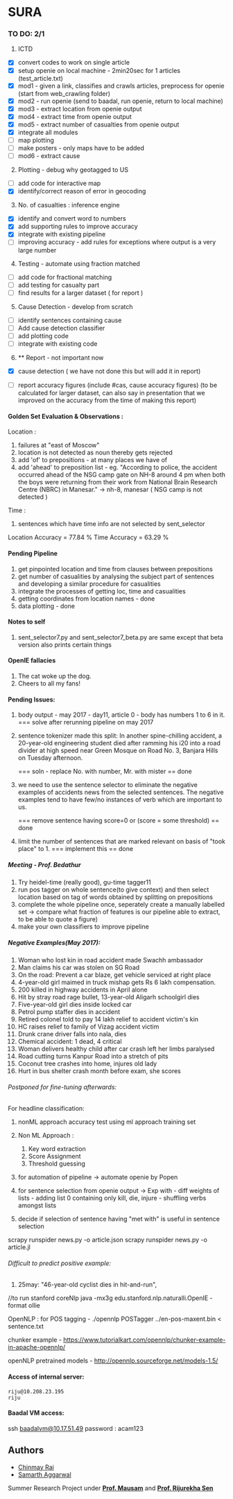 # SURA

### TO DO: 2/1
1. ICTD
- [x] convert codes to work on single article
- [x] setup openie on local machine - 2min20sec for 1 articles (test_article.txt)
- [x] mod1 - given a link, classifies and crawls articles, preprocess for openie (start from web_crawling folder)
- [x] mod2 - run openie (send to baadal, run openie, return to local machine)
- [x] mod3 - extract location from openie output
- [x] mod4 - extract time from openie output
- [x] mod5 - extract number of casualties from openie output
- [x] integrate all modules
- [ ] map plotting
- [ ] make posters - only maps have to be added
- [ ] mod6 - extract cause

2. Plotting - debug why geotagged to US
- [ ] add code for interactive map
- [x] identify/correct reason of error in geocoding

3. No. of casualties : inference engine
- [x] identify and convert word to numbers
- [x] add supporting rules to improve accuracy
- [x] integrate with existing pipeline
- [ ] improving accuracy - add rules for exceptions where output is a very large number

4. Testing - automate using fraction matched
- [ ] add code for fractional matching
- [ ] add testing for casualty part
- [ ] find results for a larger dataset ( for report )

5. Cause Detection - develop from scratch
- [ ] identify sentences containing cause
- [ ] Add cause detection classifier
- [ ] add plotting code
- [ ] integrate with existing code

6. ** Report - not important now
- [x] cause detection ( we have not done this but will add it in report)
- [ ] report accuracy figures (include #cas, cause accuracy figures)
(to be calculated for larger dataset, can also say in presentation that we improved on the accuracy from the time of making this report)



#### Golden Set Evaluation & Observations :
Location : 
1. failures at "east of Moscow"
2. location is not detected as noun thereby gets rejected
3. add 'of' to prepositions - at many places we have <so and so place> of <so and so area>
4. add 'ahead' to preposition list - eg. "According to police, the accident occurred ahead of the NSG camp gate on NH-8 around 4 pm when both the boys were returning from their work from National Brain Research Centre (NBRC) in Manesar."  -> nh-8, manesar ( NSG camp is not detected )


Time :
1. sentences which have time info are not selected by sent_selector

Location Accuracy = 77.84 %
Time Accuracy = 63.29 %

#### Pending Pipeline
1. get pinpointed location and time from clauses between prepositions
2. get number of casualities by analysing the subject part of sentences and developing a similar procedure for casualities
3. integrate the processes of getting loc, time and casualities
4. getting coordinates from location names - done
5. data plotting - done

#### Notes to self
1. sent_selector7.py and sent_selector7_beta.py are same except that beta version also prints certain things

#### OpenIE fallacies
1. The cat woke up the dog.
2. Cheers to all my fans!

#### Pending Issues:
1. body output - may 2017 - day11, article 0 - body has numbers 1 to 6 in it.
	=== solve after rerunning pipeline on may 2017
	
2. sentence tokenizer made this split:
In another spine-chilling accident, a 20-year-old engineering student died after ramming his i20 into a road divider at high speed near Green Mosque on Road No.
3, Banjara Hills on Tuesday afternoon.

	=== soln - replace No. with number, Mr. with mister == done

3. we need to use the sentence selector to eliminate the negative examples of accidents news from the selected sentences. The negative examples tend to have few/no instances of verb which are important to us.

	=== remove sentence having score=0 or (score = some threshold) == done

4. limit the number of sentences that are marked relevant on basis of "took place" to 1.
	=== implement this == done


##### Meeting - Prof. Bedathur
1. Try heidel-time (really good), gu-time tagger11
2. run pos tagger on whole sentence(to give context) and then select location based on tag of words obtained by splitting on prepositions
3. complete the whole pipeline once, seperately create a manually labelled set -> compare what fraction of features is our pipeline able to extract, to be able to quote a figure)
4. make your own classifiers to improve pipeline

##### Negative Examples(May 2017):
1. Woman who lost kin in road accident made Swachh ambassador
2. Man claims his car was stolen on SG Road
3. On the road: Prevent a car blaze, get vehicle serviced at right place
4. 4-year-old girl maimed in truck mishap gets Rs 6 lakh compensation.
5. 200 killed in highway accidents in April alone
6. Hit by stray road rage bullet, 13-year-old Aligarh schoolgirl dies
7. Five-year-old girl dies inside locked car
8. Petrol pump staffer dies in accident
9. Retired colonel told to pay 14 lakh relief to accident victim's kin
10. HC raises relief to family of Vizag accident victim
11. Drunk crane driver falls into nala, dies
12. Chemical accident: 1 dead, 4 critical
13. Woman delivers healthy child after car crash left her limbs paralysed
14. Road cutting turns Kanpur Road into a stretch of pits
15. Coconut tree crashes into home, injures old lady
16. Hurt in bus shelter crash month before exam, she scores

	
###### Postponed for fine-tuning afterwards:
For headline classification:
1. nonML approach accuracy test using ml approach training set
2.	Non ML Approach :
	1. Key word extraction
	2. Score Assignment
	3. Threshold guessing


3. for automation of pipeline -> automate openie by Popen

4. for sentence selection from openie output -> Exp with - diff weights of lists
														- adding list 0 containing only kill, die, injure
														- shuffling verbs amongst lists

5. decide if selection of sentence having "met with" is useful in sentence selection


scrapy runspider news.py -o article.json
scrapy runspider news.py -o article.jl

###### Difficult to predict positive example:
1. 25may:
"46-year-old cyclist dies in hit-and-run",


//to run stanford coreNlp
java -mx3g edu.stanford.nlp.naturalli.OpenIE -format ollie


OpenNLP :
for POS tagging - 
	./opennlp POSTagger ../en-pos-maxent.bin < sentence.txt

chunker example - 
https://www.tutorialkart.com/opennlp/chunker-example-in-apache-opennlp/

openNLP pretrained models - 
http://opennlp.sourceforge.net/models-1.5/


#### Access of internal server:
	riju@10.208.23.195
	riju


#### Baadal VM access:

ssh baadalvm@10.17.51.49
password : acam123


## Authors
* [Chinmay Rai](https://github.com/ChinmayRai)
* [Samarth Aggarwal](https://github.com/samarthaggarwal)

Summer Research Project under [**Prof. Mausam**](http://homes.cs.washington.edu/~mausam/) and [**Prof. Rijurekha Sen**](http://www.cse.iitd.ernet.in/~rijurekha/)


